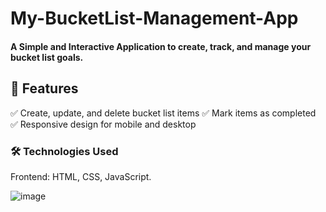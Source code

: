 # My-BucketList-Management-App

<h4>A Simple and Interactive Application to create, track, and manage your bucket list goals.</h4>

<h2>🌟 Features</h2>
✅ Create, update, and delete bucket list items
✅ Mark items as completed
✅ Responsive design for mobile and desktop

<h3>🛠️ Technologies Used </h3>
Frontend: HTML, CSS, JavaScript.

<br>

![image](https://github.com/user-attachments/assets/b7b54dc4-6136-44da-a9bf-6133cbb2d957)

